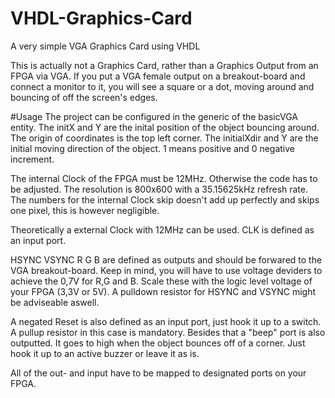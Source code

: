 # VHDL-Graphics-Card
A very simple VGA Graphics Card using VHDL

This is actually not a Graphics Card, rather than a Graphics Output from an FPGA via VGA.
If you put a VGA female output on a breakout-board and connect a monitor to it, you will see a square or a dot,
moving around and bouncing of off the screen's edges.

#Usage
The project can be configured in the generic of the basicVGA entity. The initX and Y are the inital position of the object bouncing around.
The origin of coordinates is the top left corner. The initialXdir and Y are the initial moving direction of the object. 1 means positive and 0 negative
increment. 

The internal Clock of the FPGA must be 12MHz. Otherwise the code has to be adjusted. The resolution is 800x600 with a 35.15625kHz refresh rate.
The numbers for the internal Clock skip doesn't add up perfectly and skips one pixel, this is however negligible.

Theoretically a external Clock with 12MHz can be used. CLK is defined as an input port.

HSYNC
VSYNC
R
G
B
are defined as outputs and should be forwared to the VGA breakout-board. Keep in mind, you will have to use voltage deviders to achieve the 0,7V for R,G and B.
Scale these with the logic level voltage of your FPGA (3,3V or 5V). A pulldown resistor for HSYNC and VSYNC might be adviseable aswell.

A negated Reset is also defined as an input port, just hook it up to a switch. A pullup resistor in this case is mandatory.
Besides that a "beep" port is also outputted. It goes to high when the object bounces off of a corner. Just hook it up to an active buzzer or leave it as is.

All of the out- and input have to be mapped to designated ports on your FPGA.
